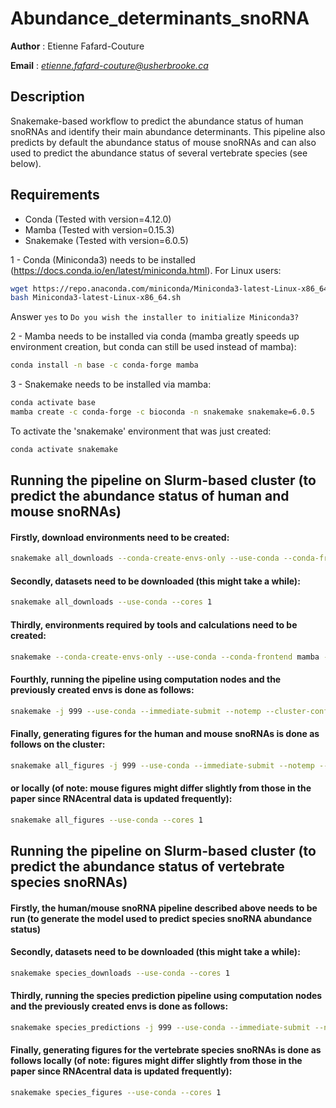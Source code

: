 # Abundance_determinants_snoRNA
__Author__ : Etienne Fafard-Couture

__Email__ :  _<etienne.fafard-couture@usherbrooke.ca>_

## Description

Snakemake-based workflow to predict the abundance status of human snoRNAs and identify their main abundance determinants. 
This pipeline also predicts by default the abundance status of mouse snoRNAs and can also used to predict the abundance 
status of several vertebrate species (see below).

## Requirements
* Conda (Tested with version=4.12.0)
* Mamba (Tested with version=0.15.3)
* Snakemake (Tested with version=6.0.5)

1 - Conda (Miniconda3) needs to be installed (https://docs.conda.io/en/latest/miniconda.html).
For Linux users:
```bash
wget https://repo.anaconda.com/miniconda/Miniconda3-latest-Linux-x86_64.sh
bash Miniconda3-latest-Linux-x86_64.sh
```
Answer `yes` to `Do you wish the installer to initialize Miniconda3?`

2 - Mamba needs to be installed via conda (mamba greatly speeds up environment creation,
    but conda can still be used instead of mamba):
```bash
conda install -n base -c conda-forge mamba
```
3 - Snakemake needs to be installed via mamba:
```bash
conda activate base
mamba create -c conda-forge -c bioconda -n snakemake snakemake=6.0.5
```
To activate the 'snakemake' environment that was just created:
```bash
conda activate snakemake
```

## Running the pipeline on Slurm-based cluster (to predict the abundance status of human and mouse snoRNAs)
#### Firstly, download environments need to be created:
```bash
snakemake all_downloads --conda-create-envs-only --use-conda --conda-frontend mamba --cores 1
```
#### Secondly, datasets need to be downloaded (this might take a while):
```bash
snakemake all_downloads --use-conda --cores 1
```
#### Thirdly, environments required by tools and calculations need to be created:
```bash
snakemake --conda-create-envs-only --use-conda --conda-frontend mamba --cores 1
```
#### Fourthly, running the pipeline using computation nodes and the previously created envs is done as follows:
```bash
snakemake -j 999 --use-conda --immediate-submit --notemp --cluster-config cluster.json --cluster 'python3 slurmSubmit.py {dependencies}'
```
#### Finally, generating figures for the human and mouse snoRNAs is done as follows on the cluster:
```bash
snakemake all_figures -j 999 --use-conda --immediate-submit --notemp --cluster-config cluster.json --cluster 'python3 slurmSubmit.py {dependencies}'
```
#### or locally (of note: mouse figures might differ slightly from those in the paper since RNAcentral data is updated frequently):
```bash
snakemake all_figures --use-conda --cores 1
```


## Running the pipeline on Slurm-based cluster (to predict the abundance status of vertebrate species snoRNAs)
#### Firstly, the human/mouse snoRNA pipeline described above needs to be run (to generate the model used to predict species snoRNA abundance status)
#### Secondly, datasets need to be downloaded (this might take a while):
```bash
snakemake species_downloads --use-conda --cores 1
```
#### Thirdly, running the species prediction pipeline using computation nodes and the previously created envs is done as follows:
```bash
snakemake species_predictions -j 999 --use-conda --immediate-submit --notemp --cluster-config cluster.json --cluster 'python3 slurmSubmit.py {dependencies}'
```
#### Finally, generating figures for the vertebrate species snoRNAs is done as follows locally (of note: figures might differ slightly from those in the paper since RNAcentral data is updated frequently):
```bash
snakemake species_figures --use-conda --cores 1
```


